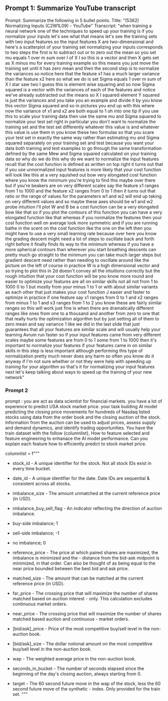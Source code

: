 
## Prompt 1: Summarize YouTube transcript
Prompt: Summarize the following in 5 bullet points.
Title: "(5362) Normalizing Inputs (C2W1L09) - YouTube"
Transcript: "when training a neural network one of the techniques to speed up your training is if you normalize your inputs let's see what that means let's see the training sets with two input features so the input features X are two-dimensional and here's a scatterplot of your training set normalizing your inputs corresponds to two steps the first is to subtract out or to zero out the mean so you set mu equals 1 over m sum over I of X I so this is a vector and then X gets set as X minus mu for every training example so this means you just move the training set until it has zero mean and then the second step is to normalize the variances so notice here that the feature x1 has a much larger variance than the feature x2 here so what we do is set Sigma equals 1 over m sum of X I star saw two I guess this is element wise squaring and so now Sigma squared is a vector with the variances of each of the features and notice we've already subtracted out the means so X I squared element Y squared is just the variances and you take you an example and divide it by you know this vector Sigma squared and so in pictures you end up with this where now the variance of x1 and x2 are both equal to 1 oh into one tip if you use this to scale your training data then use the same mu and Sigma squared to normalize your test set right in particular you don't want to normalize the training set and the test set differently whatever this value is and whatever this value is use them in you know these two formulas so that you scare your test set in exactly the same way rather than estimating mu and Sigma squared separately on your training set and test because you want your data both training and test examples to go through the same transformation defined by the same Mew and Sigma squared calculated on your training data so why do we do this why do we want to normalize the input features recall that the cost function is defined as written on top right it turns out that if you use unnormalized input features is more likely that your cost function will look like this at a very squished out bow very elongated cost function where you know the minimum you're trying to find this maybe over there but if you're beakers are on very different scales say the feature x1 ranges from 1 to 1000 and the feature x2 ranges from 0 to 1 then it turns out that ratio or the range of values for the parameters w1 and w2 will end up taking on very different values and so maybe these axes should be w1 and w2 probe intuition I'll plot W and B be a cost function can be a very elongated bow like that so if you plot the contours of this function you can have a very elongated function like that whereas if you normalize the features then your cost function well on average look more symmetric and if you are running bathe in the scent on the cost function like the one on the left then you might have to use a very small learning rate because over here you know the grading descent might need a lot of steps to oscillate back and forth right before it finally finds its way to the minimum whereas if you have a more spherical contours than wherever you start breathing descents can pretty much go straight to the minimum you can take much larger steps but gradient descent need rather than needing to oscillate around like the picture on the left of course in practice W is a high dimensional vector and so trying to plot this in 2d doesn't convey all the intuitions correctly but the rough intuition that your cost function will be you know more round and easier to optimize your features are all on similar skills not all not from 1 to 1000 0 to 1 but mostly from your minus 1 to 1 or with about similar variants as each other that just makes your cost function J easier and faster to optimize in practice if one feature say x1 ranges from 0 to 1 and x2 ranges from minus 1 to 1 and x3 ranges from 1 to 2 you know these are fairly similar ranges so this will work just fine is when there are dramatically different ranges like ones from one to a thousand and another from zero to one that that really hurts the optimization algorithm but by just setting all of them to zero mean and say variance 1 like we did in the last slide that just guarantees that all your features are similar scale and will usually help your learning Avrum run faster so if your input features came from very different scales maybe some features are from 0 to 1 some from 1 to 1000 then it's important to normalize your features if your features came in on similar skills in this step is less important although performing this type of normalization pretty much never does any harm so often you know do it anyway if I'm not sure whether or not they were help with speeding up training for your algorithm so that's it for normalizing your input features next let's keep talking about ways to speed up the training of your new network"



### Prompt 2 
prompt : you are act as data scientist for financial markets. you have a lot of experence to predict USA stock market price. your task building AI model predicting the closing price movements for hundreds of Nasdaq listed stocks using data from the order book and the closing auction of the stock. Information from the auction can be used to adjust prices, assess supply and demand dynamics, and identify trading opportunities. You have the train dataset with the follow {columnlist}, How to feature selected and feature engineering to enhanace the AI model performance. Can you explain each feature how to efficiently predict to stock market price.

columnlist = f"""
- stock_id - A unique identifier for the stock. Not all stock IDs exist in every time bucket.
- date_id - A unique identifier for the date. Date IDs are sequential & consistent across all stocks.
- imbalance_size - The amount unmatched at the current reference price (in USD).
- imbalance_buy_sell_flag - An indicator reflecting the direction of auction imbalance.
- buy-side imbalance; 1
- sell-side imbalance; -1
- no imbalance; 0
- reference_price - The price at which paired shares are maximized, the imbalance is minimized and the - distance from the bid-ask midpoint is minimized, in that order. Can also be thought of as being equal to the near price bounded between the best bid and ask price.
- matched_size - The amount that can be matched at the current reference price (in USD).
- far_price - The crossing price that will maximize the number of shares matched based on auction interest - only. This calculation excludes continuous market orders.
- near_price - The crossing price that will maximize the number of shares matched based auction and continuous - market orders.
- [bid/ask]_price - Price of the most competitive buy/sell level in the non-auction book.
- [bid/ask]_size - The dollar notional amount on the most competitive buy/sell level in the non-auction book.
- wap - The weighted average price in the non-auction book.

- seconds_in_bucket - The number of seconds elapsed since the beginning of the day's closing auction, always starting from 0.
- target - The 60 second future move in the wap of the stock, less the 60 second future move of the synthetic -  index. Only provided for the train set.
"""